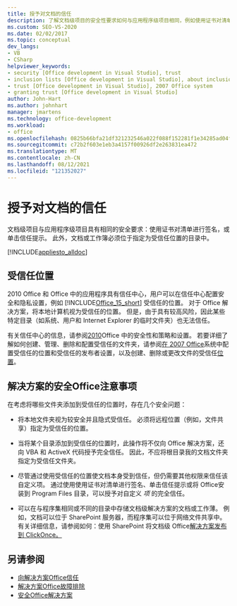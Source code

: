 ```yaml
---
title: 授予对文档的信任
description: 了解文档级项目的安全性要求如何与应用程序级项目相同，例如使用证书对清单进行签名或单击信任提示。
ms.custom: SEO-VS-2020
ms.date: 02/02/2017
ms.topic: conceptual
dev_langs:
- VB
- CSharp
helpviewer_keywords:
- security [Office development in Visual Studio], trust
- inclusion lists [Office development in Visual Studio], about inclusion lists
- trust [Office development in Visual Studio], 2007 Office system
- granting trust [Office development in Visual Studio]
author: John-Hart
ms.author: johnhart
manager: jmartens
ms.technology: office-development
ms.workload:
- office
ms.openlocfilehash: 0825b66bfa21df321232546a022f088f152281f1e34285ad04fedbbfcc6e10d1
ms.sourcegitcommit: c72b2f603e1eb3a4157f00926df2e263831ea472
ms.translationtype: MT
ms.contentlocale: zh-CN
ms.lasthandoff: 08/12/2021
ms.locfileid: "121352027"
---
```

# <a name="grant-trust-to-documents"></a>授予对文档的信任
  文档级项目与应用程序级项目具有相同的安全要求：使用证书对清单进行签名，或单击信任提示。 此外，文档或工作簿必须位于指定为受信任位置的目录中。

 [!INCLUDE[appliesto_alldoc](../vsto/includes/appliesto-alldoc-md.md)]

## <a name="trusted-locations"></a>受信任位置
 2010 Office 和 Office 中的应用程序具有信任中心，用户可以在信任中心配置安全和隐私设置，例如 [!INCLUDE[Office_15_short](../vsto/includes/office-15-short-md.md)] 受信任的位置。 对于 Office 解决方案，将本地计算机视为受信任的位置。 但是，由于具有较高风险，因此某些特定目录（如系统、用户和 Internet Explorer 的临时文件夹）也无法信任。

 有关信任中心的信息，请参阅[2010](/previous-versions/office/office-2010/cc178946(v=office.14))Office 中的安全性和策略和设置。 若要详细了解如何创建、管理、删除和配置受信任的文件夹，请参阅[在 2007 Office](/previous-versions/office/office-2007-resource-kit/cc178948(v=office.12))系统中配置受信任的位置和受信任的发布者设置，以及创建、删除或更改文件的受信任[位置](https://support.office.com/article/Create-remove-or-change-a-trusted-location-for-your-files-f5151879-25ea-4998-80a5-4208b3540a62)。

## <a name="security-considerations-for-office-solutions"></a>解决方案的安全Office注意事项
 在考虑将哪些文件夹添加到受信任的位置时，存在几个安全问题：

- 将本地文件夹视为较安全并且隐式受信任。 必须将远程位置（例如，文件共享）指定为受信任的位置。

- 当将某个目录添加到受信任的位置时，此操作将不仅向 Office 解决方案，还向 VBA 和 ActiveX 代码授予完全信任。 因此，不应将根目录我的文档文件夹指定为受信任文件夹。

- 尽管通过使用受信任的位置使文档本身受到信任，但仍需要其他权限来信任该自定义项。 通过使用使用证书对清单进行签名、单击信任提示或将 Office安装到 Program Files 目录，可以授予对自定义 *项* 的完全信任。

- 可以在与程序集相同或不同的目录中存储文档级解决方案的文档或工作薄。 例如，文档可以位于 SharePoint 服务器，而程序集可以位于网络文件共享中。 有关详细信息，请参阅如何：使用 SharePoint 将文档级 Office[解决方案发布到 ClickOnce。](/previous-versions/bb608595(v=vs.110))

## <a name="see-also"></a>另请参阅
- [向解决方案Office信任](../vsto/granting-trust-to-office-solutions.md)
- [解决方案Office故障排除](../vsto/troubleshooting-office-solution-security.md)
- [安全Office解决方案](../vsto/securing-office-solutions.md)